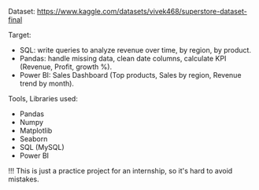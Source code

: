 Dataset: https://www.kaggle.com/datasets/vivek468/superstore-dataset-final

Target:
  - SQL: write queries to analyze revenue over time, by region, by product.
  - Pandas: handle missing data, clean date columns, calculate KPI (Revenue, Profit, growth %).
  - Power BI: Sales Dashboard (Top products, Sales by region, Revenue trend by month).

Tools, Libraries used:
  - Pandas
  - Numpy
  - Matplotlib
  - Seaborn
  - SQL (MySQL)
  - Power BI

!!! This is just a practice project for an internship, so it's hard to avoid mistakes.
